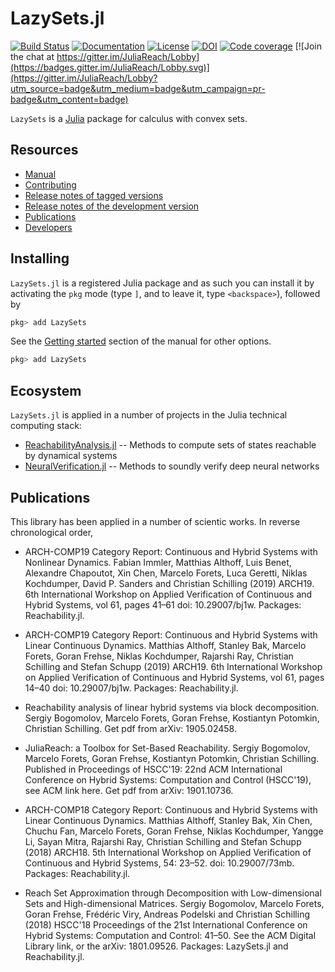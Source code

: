 # LazySets.jl

[![Build Status](https://travis-ci.org/JuliaReach/LazySets.jl.svg?branch=master)](https://travis-ci.org/JuliaReach/LazySets.jl)
[![Documentation](https://img.shields.io/badge/docs-latest-blue.svg)](http://juliareach.github.io/LazySets.jl/dev/)
[![License](https://img.shields.io/github/license/mashape/apistatus.svg?maxAge=2592000)](https://github.com/JuliaReach/LazySets.jl/blob/master/LICENSE)
[![DOI](https://zenodo.org/badge/105701832.svg)](https://zenodo.org/badge/latestdoi/105701832)
[![Code coverage](http://codecov.io/github/JuliaReach/LazySets.jl/coverage.svg?branch=master)](https://codecov.io/github/JuliaReach/LazySets.jl?branch=master)
[![Join the chat at https://gitter.im/JuliaReach/Lobby](https://badges.gitter.im/JuliaReach/Lobby.svg)](https://gitter.im/JuliaReach/Lobby?utm_source=badge&utm_medium=badge&utm_campaign=pr-badge&utm_content=badge)

`LazySets` is a [Julia](http://julialang.org) package for calculus with convex sets.

## Resources

- [Manual](http://juliareach.github.io/LazySets.jl/dev/)
- [Contributing](https://juliareach.github.io/LazySets.jl/dev/about/#Contributing-1)
- [Release notes of tagged versions](https://github.com/JuliaReach/LazySets.jl/releases)
- [Release notes of the development version](https://github.com/JuliaReach/LazySets.jl/wiki/Release-log-tracker)
- [Publications](https://juliareach.github.io/Reachability.jl/dev/publications/)
- [Developers](https://juliareach.github.io/LazySets.jl/dev/about/#Credits-1)

## Installing

`LazySets.jl` is a registered Julia package and as such you can install it by activating the `pkg` mode (type `]`, and to leave it, type `<backspace>`),
followed by

```julia
pkg> add LazySets
```

See the [Getting started](https://juliareach.github.io/LazySets.jl/dev/man/getting_started/) section of the manual for other options.

```julia
pkg> add LazySets
```

## Ecosystem

`LazySets.jl` is applied in a number of projects in the Julia technical computing stack:

- [ReachabilityAnalysis.jl](https://github.com/JuliaReach/ReachabilityAnalysis.jl) -- Methods to compute sets of states reachable by dynamical systems
- [NeuralVerification.jl](https://github.com/sisl/NeuralVerification.jl) -- Methods to soundly verify deep neural networks

## Publications

This library has been applied in a number of scientic works. In reverse chronological order,

- ARCH-COMP19 Category Report: Continuous and Hybrid Systems with Nonlinear Dynamics. Fabian Immler, Matthias Althoff, Luis Benet, Alexandre Chapoutot, Xin Chen, Marcelo Forets, Luca Geretti, Niklas Kochdumper, David P. Sanders and Christian Schilling (2019) ARCH19. 6th International Workshop on Applied Verification of Continuous and Hybrid Systems, vol 61, pages 41–61 doi: 10.29007/bj1w. Packages: Reachability.jl.

- ARCH-COMP19 Category Report: Continuous and Hybrid Systems with Linear Continuous Dynamics. Matthias Althoff, Stanley Bak, Marcelo Forets, Goran Frehse, Niklas Kochdumper, Rajarshi Ray, Christian Schilling and Stefan Schupp (2019) ARCH19. 6th International Workshop on Applied Verification of Continuous and Hybrid Systems, vol 61, pages 14–40 doi: 10.29007/bj1w. Packages: Reachability.jl.

- Reachability analysis of linear hybrid systems via block decomposition. Sergiy Bogomolov, Marcelo Forets, Goran Frehse, Kostiantyn Potomkin, Christian Schilling. Get pdf from arXiv: 1905.02458.

- JuliaReach: a Toolbox for Set-Based Reachability. Sergiy Bogomolov, Marcelo Forets, Goran Frehse, Kostiantyn Potomkin, Christian Schilling. Published in Proceedings of HSCC'19: 22nd ACM International Conference on Hybrid Systems: Computation and Control (HSCC'19), see ACM link here. Get pdf from arXiv: 1901.10736.

- ARCH-COMP18 Category Report: Continuous and Hybrid Systems with Linear Continuous Dynamics. Matthias Althoff, Stanley Bak, Xin Chen, Chuchu Fan, Marcelo Forets, Goran Frehse, Niklas Kochdumper, Yangge Li, Sayan Mitra, Rajarshi Ray, Christian Schilling and Stefan Schupp (2018) ARCH18. 5th International Workshop on Applied Verification of Continuous and Hybrid Systems, 54: 23–52. doi: 10.29007/73mb. Packages: Reachability.jl.

- Reach Set Approximation through Decomposition with Low-dimensional Sets and High-dimensional Matrices. Sergiy Bogomolov, Marcelo Forets, Goran Frehse, Frédéric Viry, Andreas Podelski and Christian Schilling (2018) HSCC'18 Proceedings of the 21st International Conference on Hybrid Systems: Computation and Control: 41–50. See the ACM Digital Library link, or the arXiv: 1801.09526. Packages: LazySets.jl and Reachability.jl.

